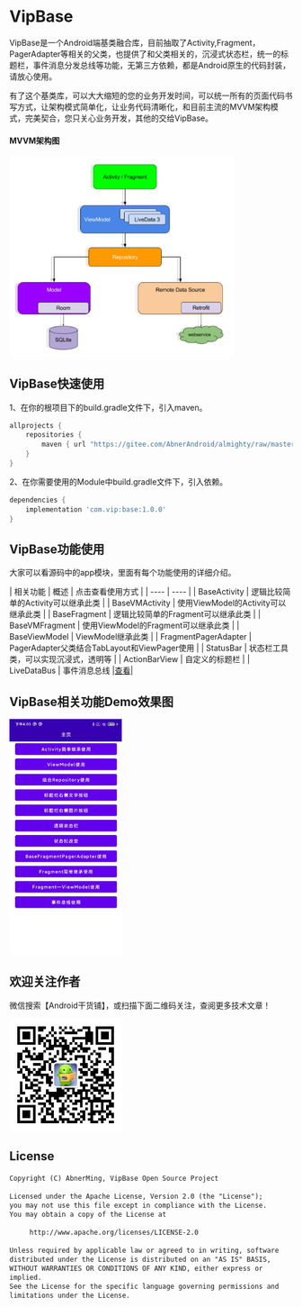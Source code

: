 # VipBase

VipBase是一个Android端基类融合库，目前抽取了Activity,Fragment，PagerAdapter等相关的父类，也提供了和父类相关的，沉浸式状态栏，统一的标题栏，事件消息分发总线等功能，无第三方依赖，都是Android原生的代码封装，请放心使用。

有了这个基类库，可以大大缩短的您的业务开发时间，可以统一所有的页面代码书写方式，让架构模式简单化，让业务代码清晰化，和目前主流的MVVM架构模式，完美契合，您只关心业务开发，其他的交给VipBase。

#### MVVM架构图

<img src="images/mvvm.jpg" width="400px" />


## VipBase快速使用

1、在你的根项目下的build.gradle文件下，引入maven。

```groovy
allprojects {
    repositories {
        maven { url "https://gitee.com/AbnerAndroid/almighty/raw/master" }
    }
}
```
2、在你需要使用的Module中build.gradle文件下，引入依赖。

```groovy
dependencies {
    implementation 'com.vip:base:1.0.0'
}
```

## VipBase功能使用

大家可以看源码中的app模块，里面有每个功能使用的详细介绍。

|  相关功能  |  概述  |  点击查看使用方式  |
|  ----  |  ----  |
|  BaseActivity  |  逻辑比较简单的Activity可以继承此类  |
|  BaseVMActivity  |  使用ViewModel的Activity可以继承此类  |
|  BaseFragment  |  逻辑比较简单的Fragment可以继承此类  |
|  BaseVMFragment  |  使用ViewModel的Fragment可以继承此类  |
|  BaseViewModel  |  ViewModel继承此类  |
|  FragmentPagerAdapter |  PagerAdapter父类结合TabLayout和ViewPager使用  |
|  StatusBar  |  状态栏工具类，可以实现沉浸式，透明等  |
|  ActionBarView  |  自定义的标题栏  |
|  LiveDataBus |  事件消息总线  |[查看](README_BUS.md)|


## VipBase相关功能Demo效果图

<img src="images/vip_base.jpg" width="200px" />

## 欢迎关注作者

微信搜索【Android干货铺】，或扫描下面二维码关注，查阅更多技术文章！

<img src="images/abner.jpg" width="200px" />

## License

```
Copyright (C) AbnerMing, VipBase Open Source Project

Licensed under the Apache License, Version 2.0 (the "License");
you may not use this file except in compliance with the License.
You may obtain a copy of the License at

     http://www.apache.org/licenses/LICENSE-2.0

Unless required by applicable law or agreed to in writing, software
distributed under the License is distributed on an "AS IS" BASIS,
WITHOUT WARRANTIES OR CONDITIONS OF ANY KIND, either express or implied.
See the License for the specific language governing permissions and
limitations under the License.
```







